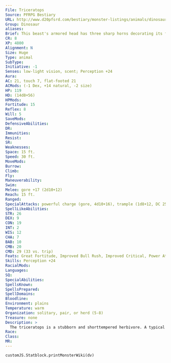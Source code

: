 ```yaml
---
File: Triceratops
Source: PFRPG Bestiary
URL: http://www.d20pfsrd.com/bestiary/monster-listings/animals/dinosaur/triceratops
Group: Dinosaur
aliases: 
Brief: This beast's armored head has three sharp horns decorating its face and a large round crest angling back over its neck from its skull.
CR: 8
XP: 4800
Alignment: N
Size: Huge
Type: animal
SubType: 
Initiative: -1
Senses: low-light vision, scent; Perception +24
Aura: 
AC: 21, touch 7, flat-footed 21
ACMods: (-1 Dex, +14 natural, -2 size)
HP: 119
HD: (14d8+56)
HPMods: 
Fortitude: 15
Reflex: 8
Will: 5
SaveMods: 
DefensiveAbilities: 
DR: 
Immunities: 
Resist: 
SR: 
Weaknesses: 
Space: 15 ft.
Speed: 30 ft.
MoveMods: 
Burrow: 
Climb: 
Fly: 
Maneuverability: 
Swim: 
Melee: gore +17 (2d10+12)
Reach: 15 ft.
Ranged: 
SpecialAttacks: powerful charge (gore, 4d10+16), trample (1d8+12, DC 25)
SpellLikeAbilities: 
STR: 26
DEX: 9
CON: 19
INT: 2
WIS: 12
CHA: 7
BAB: 10
CMB: 20
CMD: 29 (33 vs. trip)
Feats: Great Fortitude, Improved Bull Rush, Improved Critical, Power Attack, Run, Skill Focus (Perception), Weapon Focus (gore)
Skills: Perception +24
RacialMods: 
Languages: 
SQ: 
SpecialAbilities: 
SpellsKnown: 
SpellsPrepared: 
SpellDomains: 
Bloodline: 
Environment: plains
Temperature: warm
Organization: solitary, pair, or herd (5-8)
Treasure: none
Description: >
  The triceratops is a stubborn and shorttempered herbivore. A typical triceratops is 30 feet long and weighs 20,000 pounds. Triceratops Companions Starting Statistics: Size Medium; Speed 30 ft.; AC +6 natural armor; Attack gore (1d8); Ability Scores Str 10, Dex 13, Con 11, Int 2, Wis 12, Cha 7. 7th-Level Advancement: Size Large, AC +3 natural armor; Attack gore (2d6); Ability Scores Str +8, Dex -2, Con +4; Special Qualities powerful charge.
Race: 
Class: 
MR: 
---
```

```dataviewjs
customJS.Statblock.printMonsterWiki(dv)
```
